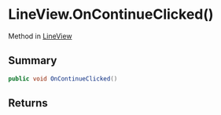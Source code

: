 # LineView.OnContinueClicked()

Method in [LineView](/api/csharp/yarn.unity.lineview.md)

## Summary



```csharp
public void OnContinueClicked()
```

## Returns



